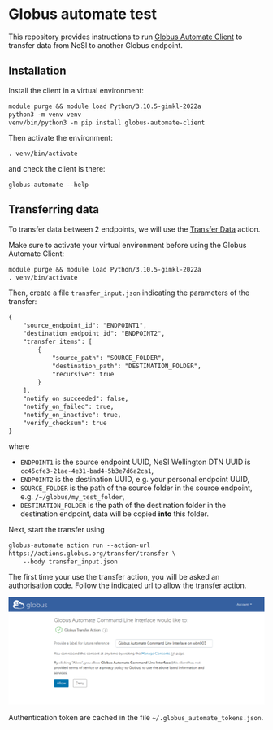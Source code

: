 # Globus automate test

This repository provides instructions to run [Globus Automate Client](https://globus-automate-client.readthedocs.io) to transfer data from NeSI to another Globus endpoint.


## Installation

Install the client in a virtual environment:

```
module purge && module load Python/3.10.5-gimkl-2022a
python3 -m venv venv
venv/bin/python3 -m pip install globus-automate-client
```

Then activate the environment:

```
. venv/bin/activate
```

and check the client is there:

```
globus-automate --help
```

## Transferring data

To transfer data between 2 endpoints, we will use the [Transfer Data](https://globus-automate-client.readthedocs.io/en/latest/globus_action_providers.html#globus-transfer-transfer-data) action.

Make sure to activate your virtual environment before using the Globus Automate Client:

```
module purge && module load Python/3.10.5-gimkl-2022a
. venv/bin/activate
```

Then, create a file `transfer_input.json` indicating the parameters of the transfer:

```
{
    "source_endpoint_id": "ENDPOINT1",
    "destination_endpoint_id": "ENDPOINT2",
    "transfer_items": [
        {
            "source_path": "SOURCE_FOLDER",
            "destination_path": "DESTINATION_FOLDER",
            "recursive": true
        }
    ],
    "notify_on_succeeded": false,
    "notify_on_failed": true,
    "notify_on_inactive": true,
    "verify_checksum": true
}
```

where

- `ENDPOINT1` is the source endpoint UUID, NeSI Wellington DTN UUID is `cc45cfe3-21ae-4e31-bad4-5b3e7d6a2ca1`,
- `ENDPOINT2` is the destination UUID, e.g. your personal endpoint UUID,
- `SOURCE_FOLDER` is the path of the source folder in the source endpoint, e.g. `/~/globus/my_test_folder`,
- `DESTINATION_FOLDER` is the path of the destination folder in the destination endpoint, data will be copied **into** this folder.

Next, start the transfer using

```
globus-automate action run --action-url https://actions.globus.org/transfer/transfer \
    --body transfer_input.json
```

The first time your use the transfer action, you will be asked an authorisation code.
Follow the indicated url to allow the transfer action.

![](auth.png)

Authentication token are cached in the file `~/.globus_automate_tokens.json`.
